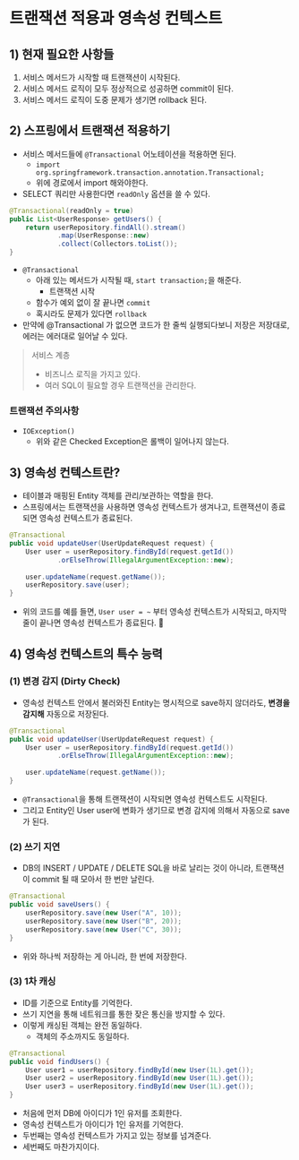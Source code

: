 # 트랜잭션 적용과 영속성 컨텍스트
## 1) 현재 필요한 사항들
1. 서비스 메서드가 시작할 때 트랜잭션이 시작된다.
2. 서비스 메서드 로직이 모두 정상적으로 성공하면 commit이 된다.
3. 서비스 메서드 로직이 도중 문제가 생기면 rollback 된다.

## 2) 스프링에서 트랜잭션 적용하기
- 서비스 메서드들에 `@Transactional` 어노테이션을 적용하면 된다.
	- `import org.springframework.transaction.annotation.Transactional;`
	- 위에 경로에서 import 해와야한다.
- SELECT 쿼리만 사용한다면 `readOnly` 옵션을 쓸 수 있다.
```java
@Transactional(readOnly = true)
public List<UserResponse> getUsers() {
    return userRepository.findAll().stream()
            .map(UserResponse::new)
            .collect(Collectors.toList());
}
```
- `@Transactional`
	- 아래 있는 메서드가 시작될 때, `start transaction;`을 해준다.
		- 트랜잭션 시작
	- 함수가 예외 없이 잘 끝나면 `commit`
	- 혹시라도 문제가 있다면 `rollback`
- 만약에 @Transactional 가 없으면 코드가 한 줄씩 실행되다보니 저장은 저장대로, 에러는 에러대로 일어날 수 있다.

> 서비스 계층
> - 비즈니스 로직을 가지고 있다.
> - 여러 SQL이 필요할 경우 트랜잭션을 관리한다.

### 트랜잭션 주의사항
- `IOException()`
	- 위와 같은 Checked Exception은 롤백이 일어나지 않는다.

## 3) 영속성 컨텍스트란?
- 테이블과 매핑된 Entity 객체를 관리/보관하는 역할을 한다.
- 스프링에서는 트랜잭션을 사용하면 영속성 컨텍스트가 생겨나고, 트랜잭션이 종료되면 영속성 컨텍스트가 종료된다.
```java
@Transactional  
public void updateUser(UserUpdateRequest request) {  
    User user = userRepository.findById(request.getId())  
            .orElseThrow(IllegalArgumentException::new);  
  
    user.updateName(request.getName());  
    userRepository.save(user);  
}
```
- 위의 코드를 예를 들면, `User user = ~` 부터 영속성 컨텍스트가 시작되고, 마지막 줄이 끝나면 영속성 컨텍스트가 종료된다.

## 4) 영속성 컨텍스트의 특수 능력
### (1) 변경 감지 (Dirty Check)
- 영속성 컨텍스트 안에서 불러와진 Entity는 명시적으로 save하지 않더라도, **변경을 감지해** 자동으로 저장된다.
```java
@Transactional
public void updateUser(UserUpdateRequest request) {
    User user = userRepository.findById(request.getId())
            .orElseThrow(IllegalArgumentException::new);
  
    user.updateName(request.getName());
}
```
- `@Transactional`을 통해 트랜잭션이 시작되면 영속성 컨텍스트도 시작된다.
- 그리고 Entity인 User user에 변화가 생기므로 변경 감지에 의해서 자동으로 save가 된다.

### (2) 쓰기 지연
- DB의 INSERT / UPDATE / DELETE SQL을 바로 날리는 것이 아니라, 트랜잭션이 commit 될 때 모아서 한 번만 날린다.
```java
@Transactional
public void saveUsers() {
	userRepository.save(new User("A", 10));
	userRepository.save(new User("B", 20));
	userRepository.save(new User("C", 30));
}
```
- 위와 하나씩 저장하는 게 아니라, 한 번에 저장한다.

### (3) 1차 캐싱
- ID를 기준으로 Entity를 기억한다.
- 쓰기 지연을 통해 네트워크를 통한 잦은 통신을 방지할 수 있다.
- 이렇게 캐싱된 객체는 완전 동일하다.
	- 객체의 주소까지도 동일하다.
```java
@Transactional
public void findUsers() {
	User user1 = userRepository.findById(new User(1L).get());
	User user2 = userRepository.findById(new User(1L).get());
	User user3 = userRepository.findById(new User(1L).get());
}
```
- 처음에 먼저 DB에 아이디가 1인 유저를 조회한다.
- 영속성 컨텍스트가 아이디가 1인 유저를 기억한다.
- 두번째는 영속성 컨텍스트가 가지고 있는 정보를 넘겨준다.
- 세번째도 마찬가지이다.